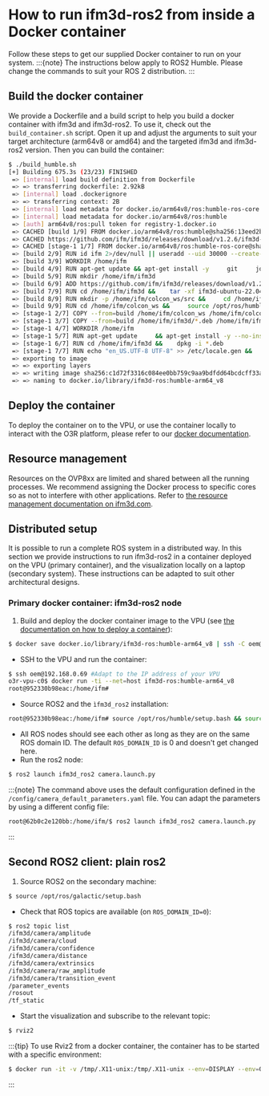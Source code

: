 # How to run ifm3d-ros2 from inside a Docker container

Follow these steps to get our supplied Docker container to run on your system.
:::{note}
The instructions below apply to ROS2 Humble. Please change the commands to suit your ROS 2 distribution.
:::
## Build the docker container
We provide a Dockerfile and a build script to help you build a docker container with ifm3d and ifm3d-ros2. To use it, check out the `build_container.sh` script. Open it up and adjust the arguments to suit your target architecture (arm64v8 or amd64) and the targeted ifm3d and ifm3d-ros2 version. Then you can build the container:

```bash
$ ./build_humble.sh
[+] Building 675.3s (23/23) FINISHED
 => [internal] load build definition from Dockerfile                                                                                                                    0.0s
 => => transferring dockerfile: 2.92kB                                                                                                                                  0.0s
 => [internal] load .dockerignore                                                                                                                                       0.0s
 => => transferring context: 2B                                                                                                                                         0.0s
 => [internal] load metadata for docker.io/arm64v8/ros:humble-ros-core                                                                                                  1.1s
 => [internal] load metadata for docker.io/arm64v8/ros:humble                                                                                                           0.9s
 => [auth] arm64v8/ros:pull token for registry-1.docker.io                                                                                                              0.0s
 => CACHED [build 1/9] FROM docker.io/arm64v8/ros:humble@sha256:13eed2b61402a7be4dcfb1463398966f27fe807e81e447456d167627ce9ee8ee                                        0.0s
 => CACHED https://github.com/ifm/ifm3d/releases/download/v1.2.6/ifm3d-ubuntu-22.04-arm64-debs_1.2.6.tar                                                                0.6s
 => CACHED [stage-1 1/7] FROM docker.io/arm64v8/ros:humble-ros-core@sha256:b58d5d27371fac49e2d50649cb37effa390a3f854a473689a333c44e64a66f81                             0.0s
 => [build 2/9] RUN id ifm 2>/dev/null || useradd --uid 30000 --create-home -s /bin/bash -U ifm                                                                         0.5s
 => [build 3/9] WORKDIR /home/ifm                                                                                                                                       0.0s
 => [build 4/9] RUN apt-get update && apt-get install -y     git     jq     libxmlrpc-c++8-dev     libproj-dev     build-essential     coreutils     cmake     wget   172.1s
 => [build 5/9] RUN mkdir /home/ifm/ifm3d                                                                                                                               0.5s
 => [build 6/9] ADD https://github.com/ifm/ifm3d/releases/download/v1.2.6/ifm3d-ubuntu-22.04-arm64-debs_1.2.6.tar /home/ifm/ifm3d                                       0.0s
 => [build 7/9] RUN cd /home/ifm/ifm3d &&    tar -xf ifm3d-ubuntu-22.04-arm64-debs_1.2.6.tar &&      dpkg -i *.deb                                                      2.1s
 => [build 8/9] RUN mkdir -p /home/ifm/colcon_ws/src &&     cd /home/ifm/colcon_ws/src &&     git clone https://github.com/ifm/ifm3d-ros2.git -b lm_humble_tests --sin  4.2s
 => [build 9/9] RUN cd /home/ifm/colcon_ws &&     source /opt/ros/humble/setup.bash &&     colcon build --cmake-  242.8s
 => [stage-1 2/7] COPY --from=build /home/ifm/colcon_ws /home/ifm/colcon_ws                                                                                             0.1s
 => [stage-1 3/7] COPY --from=build /home/ifm/ifm3d/*.deb /home/ifm/ifm3d/                                                                                              0.0s
 => [stage-1 4/7] WORKDIR /home/ifm                                                                                                                                     0.0s
 => [stage-1 5/7] RUN apt-get update     && apt-get install -y --no-install-recommends     libxmlrpc-c++8v5     locales     sudo     libssl-dev     libgoogle-glog0v  238.2s
 => [stage-1 6/7] RUN cd /home/ifm/ifm3d &&    dpkg -i *.deb                                                                                                            2.1s
 => [stage-1 7/7] RUN echo "en_US.UTF-8 UTF-8" >> /etc/locale.gen &&     locale-gen en_US.UTF-8 &&     /usr/sbin/update-locale LANG=en_US.UTF-8                         7.1s
 => exporting to image                                                                                                                                                  3.3s
 => => exporting layers                                                                                                                                                 3.3s
 => => writing image sha256:c1d72f3316c084ee0bb759c9aa9bdfdd64bcdcff33a3011efeadcf6f38815160                                                                            0.0s
 => => naming to docker.io/library/ifm3d-ros:humble-arm64_v8
```
## Deploy the container
To deploy the container on to the VPU, or use the container locally to interact with the O3R platform, please refer to our [docker documentation](https://ifm3d.com/latest/SoftwareInterfaces/Docker/index_docker.html).

## Resource management
Resources on the OVP8xx are limited and shared between all the running processes. We recommend assigning the Docker process to specific cores so as not to interfere with other applications. Refer to [the resource management documentation on ifm3d.com](https://ifm3d.com/latest/SoftwareInterfaces/Docker/cpu.html).

## Distributed setup
It is possible to run a complete ROS system in a distributed way. In this section we provide instructions to run ifm3d-ros2 in a container deployed on the VPU (primary container), and the visualization locally on a laptop (secondary system).
These instructions can be adapted to suit other architectural designs.

### Primary docker container: ifm3d-ros2 node

1. Build and deploy the docker container image to the VPU (see [the documentation on how to deploy a container](https://ifm3d.com/latest/SoftwareInterfaces/Docker/deployVPU.html)):
```bash
$ docker save docker.io/library/ifm3d-ros:humble-arm64_v8 | ssh -C oem@192.168.0.69 docker load
```
- SSH to the VPU and run the container:
```bash
$ ssh oem@192.168.0.69 #Adapt to the IP address of your VPU
o3r-vpu-c0$ docker run -ti --net=host ifm3d-ros:humble-arm64_v8
root@952330b98eac:/home/ifm#
```
-  Source ROS2 and the `ìfm3d_ros2` installation:
```bash
root@952330b98eac:/home/ifm# source /opt/ros/humble/setup.bash && source colcon_ws/install/setup.bash
```
- All ROS nodes should see each other as long as they are on the same ROS domain ID. The default `ROS_DOMAIN_ID` is 0 and doesn't get changed here.
- Run the ros2 node:
```bash
$ ros2 launch ifm3d_ros2 camera.launch.py
```

:::{note}
The command above uses the default configuration defined in the `/config/camera_default_parameters.yaml` file. You can adapt the parameters by using a different config file:
```bash
root@62b0c2e120bb:/home/ifm/$ ros2 launch ifm3d_ros2 camera.launch.py  parameter_file_directory:=config/examples parameter_file_name:=o3r_3d.yaml camera_name:=camera_3d
```
:::

## Second ROS2 client: plain ros2

1. Source ROS2 on the secondary machine:
```bash
$ source /opt/ros/galactic/setup.bash
```
- Check that ROS topics are available (on `ROS_DOMAIN_ID=0`):
```bash
$ ros2 topic list
/ifm3d/camera/amplitude
/ifm3d/camera/cloud
/ifm3d/camera/confidence
/ifm3d/camera/distance
/ifm3d/camera/extrinsics
/ifm3d/camera/raw_amplitude
/ifm3d/camera/transition_event
/parameter_events
/rosout
/tf_static
```
- Start the visualization and subscribe to the relevant topic:
```bash
$ rviz2
```

:::{tip}
To use Rviz2 from a docker container, the container has to be started with a specific environment:
```bash
$ docker run -it -v /tmp/.X11-unix:/tmp/.X11-unix --env=DISPLAY --env=QT_X11_NO_MITSHM=1 --net=host --privileged ros:humble-ros-core
```
:::